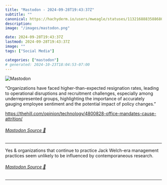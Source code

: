 ```yaml
---
title: "Mastodon - 2024-09-28T19:43:37Z"
subtitle: ""
canonical: https://hachyderm.io/users/mweagle/statuses/113216888358868043
description:
image: "/images/mastodon.png"

date: 2024-09-28T19:43:37Z
lastmod: 2024-09-28T19:43:37Z
image: ""
tags: ["Social Media"]

categories: ["mastodon"]
# generated: 2024-10-23T18:04:53-07:00
---
```

![Mastodon](/images/mastodon.png)

<p>“Organizations have faced higher-than-expected resignation rates, leading to operational disruptions and recruitment challenges, especially among underrepresented groups, highlighting the importance of accurately gauging employee sentiment and the potential impact of policy changes.”</p><p><a href="https://thehill.com/opinion/technology/4800828-office-mandates-cause-attrition/" target="_blank" rel="nofollow noopener noreferrer" translate="no"><span class="invisible">https://</span><span class="ellipsis">thehill.com/opinion/technology</span><span class="invisible">/4800828-office-mandates-cause-attrition/</span></a></p>


###### [Mastodon Source 🐘](https://hachyderm.io/@mweagle/113216888358868043)

___

<p>Yes &amp; organizations that continue to practice Jack Welch-era management practices seem unlikely to be influenced by contemporaneous research.</p>


###### [Mastodon Source 🐘](https://hachyderm.io/@mweagle/113216900659204029)

___
